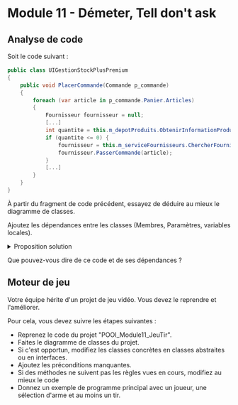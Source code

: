# Module 11 - Démeter, Tell don't ask

## Analyse de code

Soit le code suivant :

```csharp
public class UIGestionStockPlusPremium
{
    public void PlacerCommande(Commande p_commande)
    {
        foreach (var article in p_commande.Panier.Articles)
        {
            Fournisseur fournisseur = null;
            [...]
            int quantite = this.m_depotProduits.ObtenirInformationProduit(article).Quantite;
            if (quantite <= 0) {
                fournisseur = this.m_serviceFournisseurs.ChercherFournisseur(article);
                fournisseur.PasserCommande(article);
            }
            [...]
        }
    }
}
```

À partir du fragment de code précédent, essayez de déduire au mieux le diagramme de classes.

Ajoutez les dépendances entre les classes (Membres, Paramètres, variables locales).
<details>
    <summary>Proposition solution</summary>

![Diagramme de classes](../images/Module11_Demeter_TellDontAsk/diag/src/DiagClassesDemeter02/Demeter02.png)

</details>

Que pouvez-vous dire de ce code et de ses dépendances ?

## Moteur de jeu

Votre équipe hérite d'un projet de jeu vidéo. Vous devez le reprendre et l'améliorer.

Pour cela, vous devez suivre les étapes suivantes :

- Reprenez le code du projet "POOI_Module11_JeuTir".
- Faites le diagramme de classes du projet.
- Si c'est opportun, modifiez les classes concrètes en classes abstraites ou en interfaces.
- Ajoutez les préconditions manquantes.
- Si des méthodes ne suivent pas les règles vues en cours, modifiez au mieux le code
- Donnez un exemple de programme principal avec un joueur, une sélection d'arme et au moins un tir.
